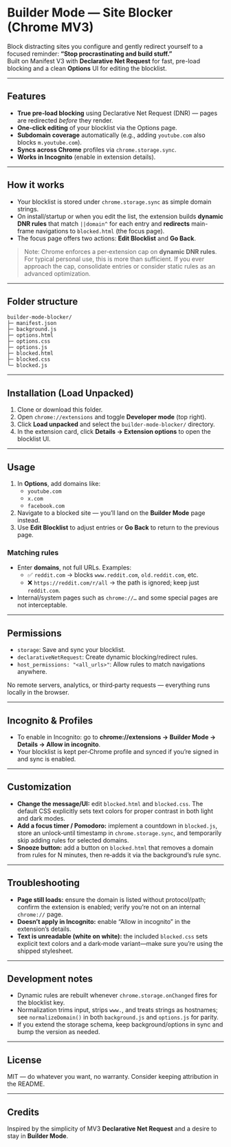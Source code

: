 # Builder Mode — Site Blocker (Chrome MV3)

Block distracting sites you configure and gently redirect yourself to a focused reminder: **“Stop procrastinating and build stuff.”**  
Built on Manifest V3 with **Declarative Net Request** for fast, pre-load blocking and a clean **Options** UI for editing the blocklist.

---

## Features

- **True pre-load blocking** using Declarative Net Request (DNR) — pages are redirected *before* they render.
- **One-click editing** of your blocklist via the Options page.
- **Subdomain coverage** automatically (e.g., adding `youtube.com` also blocks `m.youtube.com`).
- **Syncs across Chrome** profiles via `chrome.storage.sync`.
- **Works in Incognito** (enable in extension details).

---

## How it works

- Your blocklist is stored under `chrome.storage.sync` as simple domain strings.
- On install/startup or when you edit the list, the extension builds **dynamic DNR rules** that match `||domain^` for each entry and **redirects** main-frame navigations to `blocked.html` (the focus page).
- The focus page offers two actions: **Edit Blocklist** and **Go Back**.

> Note: Chrome enforces a per‑extension cap on **dynamic DNR rules**. For typical personal use, this is more than sufficient. If you ever approach the cap, consolidate entries or consider static rules as an advanced optimization.

---

## Folder structure

```
builder-mode-blocker/
├─ manifest.json
├─ background.js
├─ options.html
├─ options.css
├─ options.js
├─ blocked.html
├─ blocked.css
└─ blocked.js
```

---

## Installation (Load Unpacked)

1. Clone or download this folder.
2. Open `chrome://extensions` and toggle **Developer mode** (top right).
3. Click **Load unpacked** and select the `builder-mode-blocker/` directory.
4. In the extension card, click **Details → Extension options** to open the blocklist UI.

---

## Usage

1. In **Options**, add domains like:
   - `youtube.com`
   - `x.com`
   - `facebook.com`
2. Navigate to a blocked site — you’ll land on the **Builder Mode** page instead.
3. Use **Edit Blocklist** to adjust entries or **Go Back** to return to the previous page.

### Matching rules

- Enter **domains**, not full URLs. Examples:
  - ✅ `reddit.com` → blocks `www.reddit.com`, `old.reddit.com`, etc.
  - ❌ `https://reddit.com/r/all` → the path is ignored; keep just `reddit.com`.
- Internal/system pages such as `chrome://…` and some special pages are not interceptable.

---

## Permissions

- `storage`: Save and sync your blocklist.
- `declarativeNetRequest`: Create dynamic blocking/redirect rules.
- `host_permissions: "<all_urls>"`: Allow rules to match navigations anywhere.

No remote servers, analytics, or third‑party requests — everything runs locally in the browser.

---

## Incognito & Profiles

- To enable in Incognito: go to **chrome://extensions → Builder Mode → Details → Allow in incognito**.
- Your blocklist is kept per‑Chrome profile and synced if you’re signed in and sync is enabled.

---

## Customization

- **Change the message/UI:** edit `blocked.html` and `blocked.css`. The default CSS explicitly sets text colors for proper contrast in both light and dark modes.
- **Add a focus timer / Pomodoro:** implement a countdown in `blocked.js`, store an unlock‑until timestamp in `chrome.storage.sync`, and temporarily skip adding rules for selected domains.
- **Snooze button:** add a button on `blocked.html` that removes a domain from rules for N minutes, then re‑adds it via the background’s rule sync.

---

## Troubleshooting

- **Page still loads:** ensure the domain is listed without protocol/path; confirm the extension is enabled; verify you’re not on an internal `chrome://` page.
- **Doesn’t apply in Incognito:** enable “Allow in incognito” in the extension’s details.
- **Text is unreadable (white on white):** the included `blocked.css` sets explicit text colors and a dark‑mode variant—make sure you’re using the shipped stylesheet.

---

## Development notes

- Dynamic rules are rebuilt whenever `chrome.storage.onChanged` fires for the blocklist key.
- Normalization trims input, strips `www.`, and treats strings as hostnames; see `normalizeDomain()` in both `background.js` and `options.js` for parity.
- If you extend the storage schema, keep background/options in sync and bump the version as needed.

---

## License

MIT — do whatever you want, no warranty. Consider keeping attribution in the README.

---

## Credits

Inspired by the simplicity of MV3 **Declarative Net Request** and a desire to stay in **Builder Mode**.
